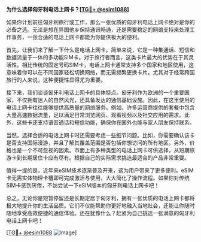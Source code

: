 **为什么选择匈牙利电话上网卡？[[TG💪+ @esim1088](https://t.me/s/esim1088)]**

如果你计划前往匈牙利旅行或工作，那么一张优质的匈牙利电话上网卡绝对是你的必备之选。无论是想在异国他乡保持通讯畅通，还是需要稳定的网络支持来处理工作事务，一张合适的电话上网卡都能为你提供极大的便利。

首先，让我们来了解一下什么是电话上网卡。简单来说，它是一种集通话、短信和数据流量于一体的多功能SIM卡。对于旅行者而言，这类卡片最大的优势在于其灵活性。相比传统的固定号码SIM卡，电话上网卡通常支持多个国家和地区使用，这意味着你可以在不同国家轻松切换网络，而无需频繁更换卡片。尤其对于经常跨国旅行的人来说，这种便捷性显得尤为重要。

接下来，我们谈谈匈牙利电话上网卡的具体特点。匈牙利作为欧洲的一个重要国家，不仅拥有迷人的自然风光，还具备发达的通信基础设施。因此，在这里使用的电话上网卡往往能够提供高质量的网络服务。例如，许多运营商提供的套餐中包含大量高速数据流量，足以满足日常浏览网页、观看视频以及社交应用的需求。此外，这些卡还支持语音通话和短信功能，确保你在国外也能与家人朋友保持联系。

当然，选择合适的电话上网卡时还需要考虑一些细节问题。比如，你需要确认该卡是否支持国际漫游，并且了解其覆盖范围是否包括你想访问的所有地区。另外，价格也是一个不可忽视的因素。市面上有多种类型的电话上网卡可供选择，从短期旅游卡到长期居住卡应有尽有。根据自己的实际需求挑选最适合的产品非常重要。

值得一提的是，近年来eSIM技术逐渐普及开来，这为用户带来了更多便利。eSIM卡无需实体物理卡槽即可完成激活与使用，大大简化了操作流程。如果你对传统SIM卡感到厌倦，不妨尝试一下eSIM版本的匈牙利电话上网卡吧！

总之，无论你是短暂停留还是长期定居于匈牙利，拥有一张优质的电话上网卡都将极大地提升你的生活品质。它们不仅能帮助你更好地融入当地社会，还能让你随时随地享受高效便捷的通信体验。还在犹豫什么？赶紧为自己挑选一张满意的匈牙利电话上网卡吧！

[[TG💪+ @esim1088](https://t.me/s/esim1088) ![Image](https://i.postimg.cc/4NQfJmqS/Snipaste-2025-05-13-00-14-12.png)]